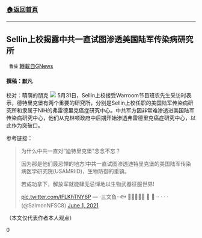 ###  [:house:返回首頁](https://github.com/ourhimalayas/txt)
---

## Sellin上校揭露中共一直试图渗透美国陆军传染病研究所
` 曹操` [轉載自GNews](https://gnews.org/zh-hans/1288308/)

#### 撰稿：默凡
校对：萌萌的朋克
![]()![](https://gnews-media-offload.s3.amazonaws.com/wp-content/uploads/2021/06/01034446/sellin.jpg)
5月31日，Sellin上校接受Warroom节目班农先生采访时表示，德特里克堡有两个重要的研究所，分别是Sellin上校任职的美国陆军传染病研究所和隶属于NIH的弗雷德里克癌症研究中心。中共军方因非常难渗透进美国陆军传染病研究中心，他们从克林顿政府中后期开始渗透弗雷德里克癌症研究中心，以此作为突破口。

参考链接：



> 为什么中共一直对“迪特里克堡”念念不忘？
> 
> 因为那是他们最忌惮的地方!中共一直试图渗透迪特里克堡的美国陆军传染病医学研究院(USAMRIID)，生物防御的重镇。
> 
> 若成功拿下，解放军就能肆无忌惮地以生物武器征服世界!
> 
>  [pic.twitter.com/lFLKhTNY6P](https://t.co/lFLKhTNY6P)
> — ·三文鱼··🐟 🏃‍♂️🏃🏃‍♀️ 💨 💨 ·· · · · (@SalmonNFSC8) [June 1, 2021](https://twitter.com/SalmonNFSC8/status/1399527948122685440?ref_src=twsrc%5Etfw)



（本文仅代表作者本人观点）

0
